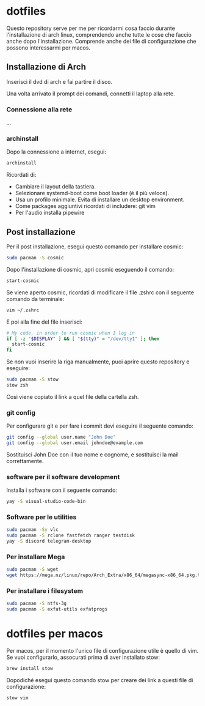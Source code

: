 # dotfiles

Questo repository serve per me per ricordarmi cosa faccio durante l'installazione di arch linux, comprendendo anche tutte le cose che faccio anche dopo l'installazione. Comprende anche dei file di configurazione che possono interessarmi per macos.

## Installazione di Arch

Inserisci il dvd di arch e fai partire il disco.

Una volta arrivato il prompt dei comandi, connetti il laptop alla rete.

### Connessione alla rete

...

### archinstall

Dopo la connessione a internet, esegui:

```sh
archinstall
```

Ricordati di:
- Cambiare il layout della tastiera.
- Selezionare systemd-boot come boot loader (è il più veloce).
- Usa un profilo minimale. Evita di installare un desktop environment.
- Come packages aggiuntivi ricordati di includere: git vim
- Per l'audio installa pipewire

## Post installazione

Per il post installazione, esegui questo comando per installare cosmic:

```sh
sudo pacman -S cosmic
```

Dopo l'installazione di cosmic, apri cosmic eseguendo il comando:

```sh
start-cosmic
```

Se viene aperto cosmic, ricordati di modificare il file .zshrc con il seguente comando da terminale:

```sh
vim ~/.zshrc
```

E poi alla fine del file inserisci:

```sh
# My code, in order to run cosmic when I log in
if [ -z "$DISPLAY" ] && [ "$(tty)" = "/dev/tty1" ]; then
  start-cosmic
fi
```

Se non vuoi inserire la riga manualmente, puoi aprire questo repository e eseguire:

```sh
sudo pacman -S stow
stow zsh
```

Così viene copiato il link a quel file della cartella zsh.

### git config

Per configurare git e per fare i commit devi eseguire il seguente comando:

```sh
git config --global user.name "John Doe"
git config --global user.email johndoe@example.com
```

Sostituisci John Doe con il tuo nome e cognome, e sostituisci la mail correttamente.

### software per il software development

Installa i software con il seguente comando:

```sh
yay -S visual-studio-code-bin
```

### Software per le utilities

```sh
sudo pacman -Sy vlc
sudo pacman -S rclone fastfetch ranger testdisk
yay -S discord telegram-desktop
```

### Per installare Mega

```sh
sudo pacman -S wget
wget https://mega.nz/linux/repo/Arch_Extra/x86_64/megasync-x86_64.pkg.tar.zst && sudo pacman -U "$PWD/megasync-x86_64.pkg.tar.zst"
```

### Per installare i filesystem

```sh
sudo pacman -S ntfs-3g
sudo pacman -S exfat-utils exfatprogs
```

# dotfiles per macos

Per macos, per il momento l'unico file di configurazione utile è quello di vim. Se vuoi configurarlo, assocurati prima di aver installato stow:

```sh
brew install stow
```

Dopodiché esegui questo comando stow per creare dei link a questi file di configurazione:

```sh
stow vim
```
